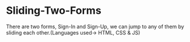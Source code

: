 # Sliding-Two-Forms
There are two forms, Sign-In and Sign-Up, we can jump to any of them by sliding each other.(Languages used-> HTML, CSS &amp; JS)
